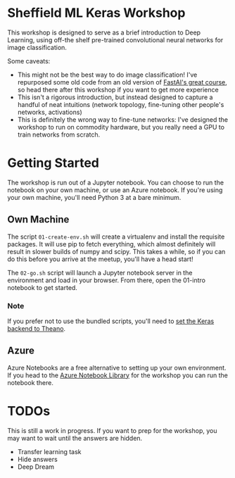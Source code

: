 # Sheffield ML Keras Workshop

This workshop is designed to serve as a brief introduction to Deep Learning, using off-the shelf pre-trained convolutional neural networks for image classification.

Some caveats:

* This might not be the best way to do image classification! I've repurposed some old code from an old version of [FastAI's great course](http://course.fast.ai/), so head there after this workshop if you want to get more experience
* This isn't a rigorous introduction, but instead designed to capture a handful of neat intuitions (network topology, fine-tuning other people's networks, activations)
* This is definitely the wrong way to fine-tune networks: I've designed the workshop to run on commodity hardware, but you really need a GPU to train networks from scratch.

# Getting Started

The workshop is run out of a Jupyter notebook. You can choose to run the notebook on your own machine, or use an Azure notebook. If you're using your own machine, you'll need Python 3 at a bare minimum.

## Own Machine

The script `01-create-env.sh` will create a virtualenv and install the requisite packages. It will use pip to fetch everything, which almost definitely will result in slower builds of numpy and scipy. This takes a while, so if you can do this before you arrive at the meetup, you'll have a head start!

The `02-go.sh` script will launch a Jupyter notebook server in the environment and load in your browser. From there, open the 01-intro notebook to get started.

### Note

If you prefer not to use the bundled scripts, you'll need to [set the Keras backend to Theano](https://keras.io/backend/).

## Azure

Azure Notebooks are a free alternative to setting up your own environment. If you head to the [Azure Notebook Library](https://notebooks.azure.com/anon-pu0iva/libraries/shefmlkeras) for the workshop you can run the notebook there.

# TODOs

This is still a work in progress. If you want to prep for the workshop, you may want to wait until the answers are hidden.

* Transfer learning task
* Hide answers
* Deep Dream